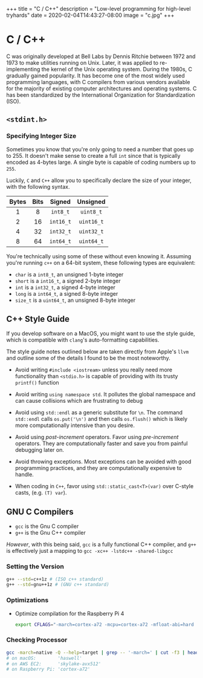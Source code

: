 +++
title = "C / C++"
description = "Low-level programming for high-level tryhards"
date = 2020-02-04T14:43:27-08:00
image = "c.jpg"
+++

# C / C++

C was originally developed at Bell Labs by Dennis Ritchie between 1972 and 1973 to make utilities running on Unix. Later, it was applied to re-implementing the kernel of the Unix operating system. During the 1980s, C gradually gained popularity. It has become one of the most widely used programming languages, with C compilers from various vendors available for the majority of existing computer architectures and operating systems. C has been standardized by the International Organization for Standardization (ISO).

## `<stdint.h>`

### Specifying Integer Size

Sometimes you know that you're only going to need a number that goes up to 255. It doesn't make sense to create a full `int` since that is typically encoded as 4-bytes large. A single byte is capable of coding numbers up to `255`.

Luckily, `C` and `C++` allow you to specifically declare the size of your integer, with the following syntax.

|Bytes|Bits|Signed|Unsigned|
|:---:|:---:|:---:|:---:|
|1|8|`int8_t`|`uint8_t`|
|2|16|`int16_t`|`uint16_t`|
|4|32|`int32_t`|`uint32_t`|
|8|64|`int64_t`|`uint64_t`|

You're technically using some of these without even knowing it. Assuming you're running `c++` on a 64-bit system, these following types are equivalent:

* `char` is a `int8_t`, an unsigned 1-byte integer
* `short` is a `int16_t`, a signed 2-byte integer
* `int` is a `int32_t`, a signed 4-byte integer
* `long` is a `int64_t`, a signed 8-byte integer
* `size_t` is a `uint64_t`, an unsigned 8-byte integer

## C++ Style Guide

If you develop software on a MacOS, you might want to use the style guide, which is compatible with `clang`'s auto-formatting capabilities.

The style guide notes outlined below are taken directly from Apple's `llvm` and outline some of the details I found to be the most noteworthy.

* Avoid writing `#include <iostream>` unless you really need more functionality than `<stdio.h>` is capable of providing with its trusty `printf()` function

* Avoid writing `using namespace std`. It pollutes the global namespace and can cause collisions which are frustrating to debug

* Avoid using `std::endl` as a generic substitute for `\n`. The command `std::endl` calls `os.put('\n')` and then calls `os.flush()` which is likely more computationally intensive than you desire.

* Avoid using *post-increment* operators. Favor using *pre-increment* operators. They are computationally faster and save you from painful debugging later on.

* Avoid throwing exceptions. Most exceptions can be avoided with good programming practices, and they are computationally expensive to handle.

* When coding in `C++`, favor using `std::static_cast<T>(var)` over C-style casts, (e.g. `(T) var`).


## GNU C Compilers

* `gcc` is the Gnu C compiler
* `g++` is the Gnu C++ compiler

*However*, with this being said, `gcc` is a fully functional C++ compiler, and `g++` is effectively just a mapping to `gcc -xc++ -lstdc++ -shared-libgcc`


### Setting the Version

```sh
g++ --std=c++1z # (ISO c++ standard)
g++ --std=gnu++1z # (GNU c++ standard)
```

### Optimizations

* Optimize compilation for the Raspberry Pi 4

  ```sh
  export CFLAGS="-march=cortex-a72 -mcpu=cortex-a72 -mfloat-abi=hard -mfpu=neon-fp-armv8 -mneon-for-64bits"
  ```

### Checking Processor

  ```sh
  gcc -march=native -Q --help=target | grep -- '-march=' | cut -f3 | head -n 1
  # on macOS:        'haswell'
  # on AWS EC2:      'skylake-avx512'
  # on Raspberry Pi: 'cortex-a72'
  ```
